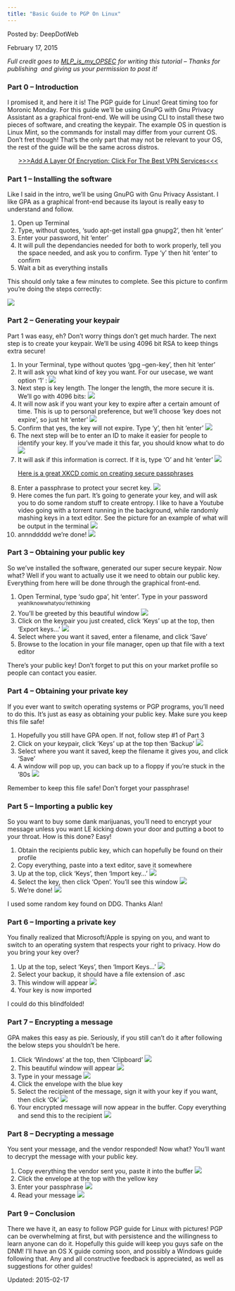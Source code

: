 ```yaml
---
title: "Basic Guide to PGP On Linux"
---
```


Posted by: DeepDotWeb 

<span>February 17, 2015</span>


<div class="usertext-body may-blank-within md-container">
<div class="md">
<p><em>Full credit goes to <a href="http://www.reddit.com/user/MLP_is_my_OPSEC">MLP_is_my_OPSEC</a> for writing this tutorial &#8211; Thanks for publishing  and giving us your permission to post it!</em></p>
<h3>Part 0 &#8211; Introduction</h3>
<p>I promised it, and here it is! The PGP guide for Linux! Great timing too for Moronic Monday. For this guide we&#8217;ll be using GnuPG with Gnu Privacy Assistant as a graphical front-end. We will be using CLI to install these two pieces of software, and creating the keypair. The example OS in question is Linux Mint, so the commands for install may differ from your current OS. Don&#8217;t fret though! That&#8217;s the only part that may not be relevant to your OS, the rest of the guide will be the same across distros.</p>
<p style="text-align: center;"><a href="https://g-i-r.github.io/deepdotweb/vpn-comparison-chart/">&gt;&gt;&gt;Add A Layer Of Encryption: Click For The Best VPN Services&lt;&lt;&lt;</a></p>
<h3>Part 1 – Installing the software</h3>
<p>Like I said in the intro, we&#8217;ll be using GnuPG with Gnu Privacy Assistant. I like GPA as a graphical front-end because its layout is really easy to understand and follow.</p>
<ol>
<li>Open up Terminal</li>
<li>Type, without quotes, &#8216;sudo apt-get install gpa gnupg2&#8217;, then hit &#8216;enter&#8217;</li>
<li>Enter your password, hit &#8216;enter&#8217;</li>
<li>It will pull the dependancies needed for both to work properly, tell you the space needed, and ask you to confirm. Type &#8216;y&#8217; then hit &#8216;enter&#8217; to confirm</li>
<li>Wait a bit as everything installs</li>
</ol>
<p>This should only take a few minutes to complete. See this picture to confirm you&#8217;re doing the steps correctly:</p>

<img src="https://G-I-R.github.io/deepdotweb/imgs/2015/02/TVjAVPp1.png">

<h3>Part 2 – Generating your keypair</h3>
<p>Part 1 was easy, eh? Don&#8217;t worry things don&#8217;t get much harder. The next step is to create your keypair. We&#8217;ll be using 4096 bit RSA to keep things extra secure!</p>
<ol>
<li>In your Terminal, type without quotes &#8216;gpg &#8211;gen-key&#8217;, then hit &#8216;enter&#8217;</li>
<li>It will ask you what kind of key you want. For our usecase, we want option &#8216;1&#8217; :

<img src="https://G-I-R.github.io/deepdotweb/imgs/2015/02/TsvxqSl1.png">

<li>Next step is key length. The longer the length, the more secure it is. We&#8217;ll go with 4096 bits: 

<img src="https://G-I-R.github.io/deepdotweb/imgs/2015/02/33FN8mb1.png">

<li>It will now ask if you want your key to expire after a certain amount of time. This is up to personal preference, but we&#8217;ll choose &#8216;key does not expire&#8217;, so just hit &#8216;enter&#8217; 

<img src="https://G-I-R.github.io/deepdotweb/imgs/2015/02/EmYMtKE1.png">

<li>Confirm that yes, the key will not expire. Type &#8216;y&#8217;, then hit &#8216;enter&#8217; 

<img src="https://G-I-R.github.io/deepdotweb/imgs/2015/02/eGqruqQ1.png">

<li>The next step will be to enter an ID to make it easier for people to identify your key. If you&#8217;ve made it this far, you should know what to do 

<img src="https://G-I-R.github.io/deepdotweb/imgs/2015/02/LgkPV7n1.png">

<li>It will ask if this information is correct. If it is, type &#8216;O&#8217; and hit &#8216;enter&#8217; 

<img src="https://G-I-R.github.io/deepdotweb/imgs/2015/02/xxdJ8g41.png">

<a href="https://xkcd.com/936/">Here is a great XKCD comic on creating secure passphrases</a></li>
<li>Enter a passphrase to protect your secret key. 

<img src="https://G-I-R.github.io/deepdotweb/imgs/2015/02/ZKXIiPW1.png">

<li>Here comes the fun part. It&#8217;s going to generate your key, and will ask you to do some random stuff to create entropy. I like to have a Youtube video going with a torrent running in the background, while randomly mashing keys in a text editor. See the picture for an example of what will be output in the terminal 

<img src="https://G-I-R.github.io/deepdotweb/imgs/2015/02/bshPVDM1.png">

<li>annnddddd we&#8217;re done! 

<img src="https://G-I-R.github.io/deepdotweb/imgs/2015/02/QFynRxp1.png">

</ol>
<h3>Part 3 – Obtaining your public key</h3>
<p>So we&#8217;ve installed the software, generated our super secure keypair. Now what? Well if you want to actually use it we need to obtain our public key. Everything from here will be done through the graphical front-end.</p>
<ol>
<li>Open Terminal, type &#8216;sudo gpa&#8217;, hit &#8216;enter&#8217;. Type in your password <sup>yeahIknowwhatyou&#8217;rethinking</sup></li>
<li>You&#8217;ll be greeted by this beautiful window 

<img src="https://G-I-R.github.io/deepdotweb/imgs/2015/02/eNSqF341.png">

<li>Click on the keypair you just created, click &#8216;Keys&#8217; up at the top, then &#8216;Export keys&#8230;&#8217; 

<img src="https://G-I-R.github.io/deepdotweb/imgs/2015/02/reYpsUv1.png">

<li>Select where you want it saved, enter a filename, and click &#8216;Save&#8217;</li>
<li>Browse to the location in your file manager, open up that file with a text editor</li>
</ol>
<p>There&#8217;s your public key! Don&#8217;t forget to put this on your market profile so people can contact you easier.</p>
<h3>Part 4 – Obtaining your private key</h3>
<p>If you ever want to switch operating systems or PGP programs, you&#8217;ll need to do this. It&#8217;s just as easy as obtaining your public key. Make sure you keep this file safe!</p>
<ol>
<li>Hopefully you still have GPA open. If not, follow step #1 of Part 3</li>
<li>Click on your keypair, click &#8216;Keys&#8217; up at the top then &#8216;Backup&#8217; 

<img src="https://G-I-R.github.io/deepdotweb/imgs/2015/02/reYpsUv11.png">

<li>Select where you want it saved, keep the filename it gives you, and click &#8216;Save&#8217;</li>
<li>A window will pop up, you can back up to a floppy if you&#8217;re stuck in the &#8217;80s 

<img src="https://G-I-R.github.io/deepdotweb/imgs/2015/02/ucMIWk61.png">

</ol>
<p>Remember to keep this file safe! Don&#8217;t forget your passphrase!</p>
<h3>Part 5 – Importing a public key</h3>
<p>So you want to buy some dank marijuanas, you&#8217;ll need to encrypt your message unless you want LE kicking down your door and putting a boot to your throat. How is this done? Easy!</p>
<ol>
<li>Obtain the recipients public key, which can hopefully be found on their profile</li>
<li>Copy everything, paste into a text editor, save it somewhere</li>
<li>Up at the top, click &#8216;Keys&#8217;, then &#8216;Import key&#8230;&#8217; 

<img src="https://G-I-R.github.io/deepdotweb/imgs/2015/02/reYpsUv12.png">

<li>Select the key, then click &#8216;Open&#8217;. You&#8217;ll see this window 

<img src="https://G-I-R.github.io/deepdotweb/imgs/2015/02/QKWYuU51.png">

<li>We&#8217;re done! 

<img src="https://G-I-R.github.io/deepdotweb/imgs/2015/02/yFoD0X41.png">

</ol>
<p>I used some random key found on DDG. Thanks Alan!</p>
<h3>Part 6 – Importing a private key</h3>
<p>You finally realized that Microsoft/Apple is spying on you, and want to switch to an operating system that respects your right to privacy. How do you bring your key over?</p>
<ol>
<li>Up at the top, select &#8216;Keys&#8217;, then &#8216;Import Keys&#8230;&#8217; 

<img src="https://G-I-R.github.io/deepdotweb/imgs/2015/02/DT815bw1.png">

<li>Select your backup, it should have a file extension of .asc</li>
<li>This window will appear 

<img src="https://G-I-R.github.io/deepdotweb/imgs/2015/02/q96G5m81.png">

<li>Your key is now imported</li>
</ol>
<p>I could do this blindfolded!</p>
<h3>Part 7 – Encrypting a message</h3>
<p>GPA makes this easy as pie. Seriously, if you still can&#8217;t do it after following the below steps you shouldn&#8217;t be here.</p>
<ol>
<li>Click &#8216;Windows&#8217; at the top, then &#8216;Clipboard&#8217; 

<img src="https://G-I-R.github.io/deepdotweb/imgs/2015/02/Rxffusl1.png">

<li>This beautiful window will appear 

<img src="https://G-I-R.github.io/deepdotweb/imgs/2015/02/BLjxPd01.png">

<li>Type in your message 

<img src="https://G-I-R.github.io/deepdotweb/imgs/2015/02/56KECk81.png">

<li>Click the envelope with the blue key</li>
<li>Select the recipient of the message, sign it with your key if you want, then click &#8216;Ok&#8217; 

<img src="https://G-I-R.github.io/deepdotweb/imgs/2015/02/VGhlx8M1.png">

<li>Your encrypted message will now appear in the buffer. Copy everything and send this to the recipient 

<img src="https://G-I-R.github.io/deepdotweb/imgs/2015/02/URp5e5a1.png">

</ol>
<h3>Part 8 – Decrypting a message</h3>
<p>You sent your message, and the vendor responded! Now what? You&#8217;ll want to decrypt the message with your public key.</p>
<ol>
<li>Copy everything the vendor sent you, paste it into the buffer 

<img src="https://G-I-R.github.io/deepdotweb/imgs/2015/02/SMpYD1U1.png">

<li>Click the envelope at the top with the yellow key</li>
<li>Enter your passphrase 

<img src="https://G-I-R.github.io/deepdotweb/imgs/2015/02/Iki22bD1.png">

<li>Read your message 

<img src="https://G-I-R.github.io/deepdotweb/imgs/2015/02/UyOiGI11.png">

</ol>
<h3>Part 9 – Conclusion</h3>
<p>There we have it, an easy to follow PGP guide for Linux with pictures! PGP can be overwhelming at first, but with persistence and the willingness to learn anyone can do it. Hopefully this guide will keep you guys safe on the DNM! I&#8217;ll have an OS X guide coming soon, and possibly a Windows guide following that. Any and all constructive feedback is appreciated, as well as suggestions for other guides!</p>
</div>

Updated: 2015-02-17